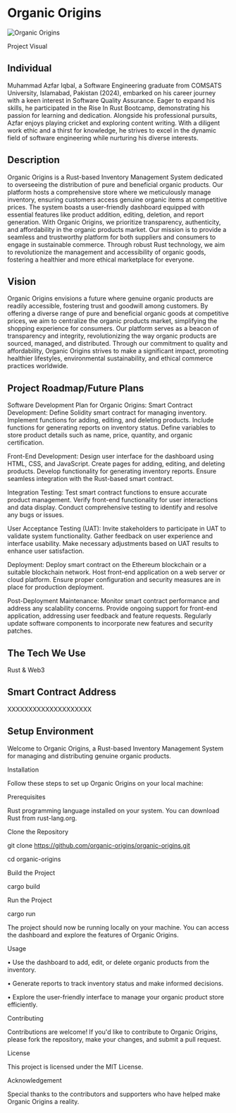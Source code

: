 # Organic Origins

![Organic Origins](https://github.com/Azfar54/organic-origins/assets/80037960/03b79579-3348-4148-bcd5-ff99db7d613d)

Project Visual

## Individual

Muhammad Azfar Iqbal, a Software Engineering graduate from COMSATS University, Islamabad, Pakistan (2024), embarked on his career journey with a keen interest in Software Quality Assurance. Eager to expand his skills, he participated in the Rise In Rust Bootcamp, demonstrating his passion for learning and dedication. Alongside his professional pursuits, Azfar enjoys playing cricket and exploring content writing. With a diligent work ethic and a thirst for knowledge, he strives to excel in the dynamic field of software engineering while nurturing his diverse interests.

## Description

Organic Origins is a Rust-based Inventory Management System dedicated to overseeing the distribution of pure and beneficial organic products. Our platform hosts a comprehensive store where we meticulously manage inventory, ensuring customers access genuine organic items at competitive prices. The system boasts a user-friendly dashboard equipped with essential features like product addition, editing, deletion, and report generation. With Organic Origins, we prioritize transparency, authenticity, and affordability in the organic products market. Our mission is to provide a seamless and trustworthy platform for both suppliers and consumers to engage in sustainable commerce. Through robust Rust technology, we aim to revolutionize the management and accessibility of organic goods, fostering a healthier and more ethical marketplace for everyone.

## Vision

Organic Origins envisions a future where genuine organic products are readily accessible, fostering trust and goodwill among customers. By offering a diverse range of pure and beneficial organic goods at competitive prices, we aim to centralize the organic products market, simplifying the shopping experience for consumers. Our platform serves as a beacon of transparency and integrity, revolutionizing the way organic products are sourced, managed, and distributed. Through our commitment to quality and affordability, Organic Origins strives to make a significant impact, promoting healthier lifestyles, environmental sustainability, and ethical commerce practices worldwide.

## Project Roadmap/Future Plans

Software Development Plan for Organic Origins:
Smart Contract Development:
Define Solidity smart contract for managing inventory.
Implement functions for adding, editing, and deleting products.
Include functions for generating reports on inventory status.
Define variables to store product details such as name, price, quantity, and organic certification.

Front-End Development:
Design user interface for the dashboard using HTML, CSS, and JavaScript.
Create pages for adding, editing, and deleting products.
Develop functionality for generating inventory reports.
Ensure seamless integration with the Rust-based smart contract.

Integration Testing:
Test smart contract functions to ensure accurate product management.
Verify front-end functionality for user interactions and data display.
Conduct comprehensive testing to identify and resolve any bugs or issues.

User Acceptance Testing (UAT):
Invite stakeholders to participate in UAT to validate system functionality.
Gather feedback on user experience and interface usability.
Make necessary adjustments based on UAT results to enhance user satisfaction.

Deployment:
Deploy smart contract on the Ethereum blockchain or a suitable blockchain network.
Host front-end application on a web server or cloud platform.
Ensure proper configuration and security measures are in place for production deployment.

Post-Deployment Maintenance:
Monitor smart contract performance and address any scalability concerns.
Provide ongoing support for front-end application, addressing user feedback and feature requests.
Regularly update software components to incorporate new features and security patches.


## The Tech We Use

Rust & Web3

## Smart Contract Address

XXXXXXXXXXXXXXXXXXXX

## Setup Environment

Welcome to Organic Origins, a Rust-based Inventory Management System for managing and distributing genuine organic products.

Installation

Follow these steps to set up Organic Origins on your local machine:

Prerequisites

Rust programming language installed on your system. You can download Rust from rust-lang.org.

Clone the Repository

git clone https://github.com/organic-origins/organic-origins.git

cd organic-origins

Build the Project

cargo build

Run the Project

cargo run

The project should now be running locally on your machine. You can access the dashboard and explore the features of Organic Origins.

Usage

•	Use the dashboard to add, edit, or delete organic products from the inventory.

•	Generate reports to track inventory status and make informed decisions.

•	Explore the user-friendly interface to manage your organic product store efficiently.

Contributing

Contributions are welcome! If you'd like to contribute to Organic Origins, please fork the repository, make your changes, and submit a pull request.

License

This project is licensed under the MIT License.

Acknowledgement

Special thanks to the contributors and supporters who have helped make Organic Origins a reality.
